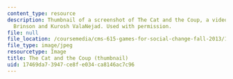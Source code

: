 ```yaml
---
content_type: resource
description: Thumbnail of a screenshot of The Cat and the Coup, a videogame by Peter
  Brinson and Kurosh ValaNejad. Used with permission.
file: null
file_location: /coursemedia/cms-615-games-for-social-change-fall-2013/17469da73947ce8fe034ca8146ac7c96_cms-615f13-th.jpg
file_type: image/jpeg
resourcetype: Image
title: The Cat and the Coup (thumbnail)
uid: 17469da7-3947-ce8f-e034-ca8146ac7c96
---
```

